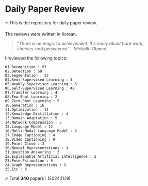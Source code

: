 # Daily Paper Review

⭐ This is the repository for daily paper review.

The reviews were written in Korean.

> *"There is no magic to achievement. It's really about hard work, choices, and persistence" - Michelle Obama -*

I reviewed the following topics:

    01.Recognition : 93
    02.Detection : 60
    03.Segmentation : 25
    04.Semi-Supervised Learning : 3
    05.Weakly-Supervised Learning : 6
    06.Self-Supervised Learning : 48
    07.Transfer Learning : 4
    08.Few-Shot Learning : 2
    09.Zero-Shot Learning : 5
    10.Generation : 16
    11.Optimization : 11
    12.Knowledge Distillation : 4
    13.Domain Adaptation : 5
    14.Network Compression : 5
    15.Language Model : 12
    16.Multi-Modal Language Model : 3
    17.Image Captioning : 4
    18.Video Captioning : 9
    19.Point Cloud : 3
    20.Neural Representations : 3
    21.Question Answering : 3
    22.Explainable Artificial Intelligence : 2
    23.Pose Estimation : 6
    24.Graph Representations : 3
    25.Etc : 5

🔥 Total **340** papers ! (2024.11.19)